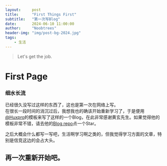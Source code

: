 ```yaml
---
layout:     post
title:      "First Things First"
subtitle:   "第一次写Blog"
date:       2024-06-10 11:00:00
author:     "Noobtrees"
header-img: "img/post-bg-2024.jpg"
tags:
    - 生活
---
```


> Let's get the job.

# First Page

### 细水长流

已经很久没写过这样的东西了，这也是第一次在网络上写。<br>
在很长一段时间的消沉过后，我想我也的确该开始重新学习了，于是便用[@Huxpro](https://github.com/huxpro)的模板来写了这样的一个Blog，在此非常感谢黄玄先生。如果觉得他的模板非常不错，请去他的[Blog repo](https://github.com/Huxpro/huxpro.github.io)点一个Star。

之后大概会什么都写一写吧，生活啊学习啊之类的，但我觉得学习方面的文章，特别是信竞这边的会占大头。<br>

## 再一次重新开始吧。